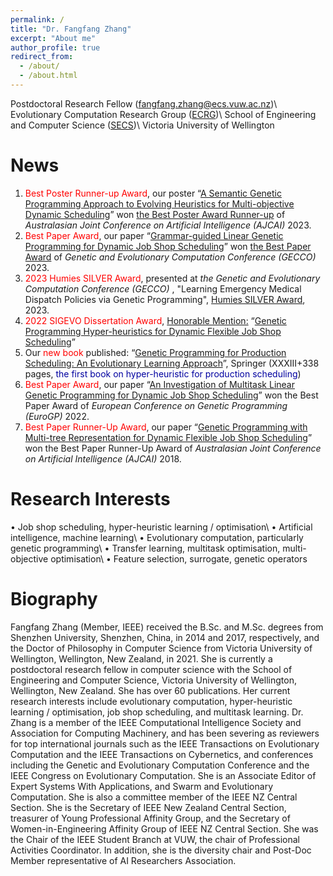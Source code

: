 ```yaml
---
permalink: /
title: "Dr. Fangfang Zhang"
excerpt: "About me"
author_profile: true
redirect_from: 
  - /about/
  - /about.html
---
```


Postdoctoral Research Fellow (<span style="color: #0000a0">fangfang.zhang@ecs.vuw.ac.nz</span>)\\
Evolutionary Computation Research Group ([ECRG](https://ecs.wgtn.ac.nz/Groups/ECRG/WebHome))\\
School of Engineering and Computer Science ([SECS](https://www.wgtn.ac.nz/engineering/school-of-engineering-and-computer-science))\\
Victoria University of Wellington

News
======
1. <span style="color: #FF0000">Best Poster Runner-up Award</span>, our poster “<a target="_blank" href="https://link.springer.com/chapter/10.1007/978-981-99-8391-9_32">A Semantic Genetic Programming Approach to Evolving Heuristics for Multi-objective Dynamic Scheduling</a>” won <a target="_blank" href="https://github.com/fangfang-zhang/fangfang-zhang.github.io/blob/master/files/BestPosterRunnerupAJCAI.pdf">the Best Poster Award Runner-up</a> of <i> Australasian Joint Conference on Artificial Intelligence (AJCAI) </i> 2023.
2. <span style="color: #FF0000">Best Paper Award</span>, our paper “<a target="_blank" href="https://dl.acm.org/doi/abs/10.1145/3583131.3590394">Grammar-guided Linear Genetic Programming for Dynamic Job Shop Scheduling</a>” won <a target="_blank" href="https://github.com/fangfang-zhang/fangfang-zhang.github.io/blob/master/files/BPA_GECCO.pdf">the Best Paper Award</a> of <i> Genetic and Evolutionary Computation Conference (GECCO) </i> 2023.
3. <span style="color: #FF0000">2023 Humies SILVER Award</span>, presented at <i>the Genetic and Evolutionary Computation Conference (GECCO) </i>, "Learning Emergency Medical Dispatch Policies via Genetic Programming", <a target="_blank" href="https://github.com/fangfang-zhang/fangfang-zhang.github.io/blob/master/files/SilverAward.pdf">Humies SILVER Award</a>, 2023.
4. <span style="color: #FF0000">2022 SIGEVO Dissertation Award</span>, <a target="_blank" href="https://sig.sigevo.org/index.html/tiki-index.php?page=SIGEVO+Dissertation+Award"> Honorable Mention:</a> “<a target="_blank" href="https://openaccess.wgtn.ac.nz/articles/thesis/Genetic_Programming_Hyper-heuristics_for_Dynamic_Flexible_Job_Shop_Scheduling/16528677/1">Genetic Programming Hyper-heuristics for Dynamic Flexible Job Shop Scheduling</a>”
5. Our <span style="color: #FF0000">new book </span> published: “<a target="_blank" href="https://link.springer.com/book/10.1007/978-981-16-4859-5">Genetic Programming for Production Scheduling: An Evolutionary Learning Approach</a>”, Springer (XXXIII+338 pages, <span style="color: #0000a0">the first book on hyper-heuristic for production scheduling</span>)
6. <span style="color: #FF0000">Best Paper Award</span>, our paper “<a target="_blank" href="https://link.springer.com/chapter/10.1007/978-3-031-02056-8_11">An Investigation of Multitask Linear Genetic Programming for Dynamic Job Shop Scheduling</a>” won the Best Paper Award of <i> European Conference on Genetic Programming (EuroGP) </i> 2022.
7. <span style="color: #FF0000">Best Paper Runner-Up Award</span>, our paper “<a target="_blank" href="https://link.springer.com/chapter/10.1007/978-3-030-03991-2_43">Genetic Programming with Multi-tree Representation for Dynamic Flexible Job Shop Scheduling</a>” won the Best Paper Runner-Up Award of <i> Australasian Joint Conference on Artificial Intelligence (AJCAI) </i> 2018.


Research Interests
======
• Job shop scheduling, hyper-heuristic learning / optimisation\\
• Artificial intelligence, machine learning\\
• Evolutionary computation, particularly genetic programming\\
• Transfer learning, multitask optimisation, multi-objective optimisation\\
• Feature selection, surrogate, genetic operators


Biography
======
Fangfang Zhang (Member, IEEE) received the B.Sc. and M.Sc. degrees from Shenzhen University, Shenzhen, China, in 2014 and 2017, respectively, and the Doctor of Philosophy in Computer Science from Victoria University of Wellington, Wellington, New Zealand, in 2021. She is currently a postdoctoral research fellow in computer science with the School of Engineering and Computer Science, Victoria University of Wellington, Wellington, New Zealand. She has over 60 publications. Her current research interests include evolutionary computation, hyper-heuristic learning / optimisation,
job shop scheduling, and multitask learning. Dr. Zhang is a member of the IEEE Computational Intelligence Society and Association for Computing Machinery, and has been severing as reviewers for top international journals such as the IEEE Transactions on Evolutionary Computation and the IEEE Transactions on Cybernetics, and conferences including the Genetic and Evolutionary Computation Conference and the IEEE Congress on Evolutionary Computation. She is an Associate Editor of Expert Systems With Applications, and Swarm and Evolutionary Computation. She is also a committee member of the IEEE NZ Central Section. She is the Secretary of IEEE New Zealand Central Section, treasurer of Young Professional Affinity Group, and the Secretary of Women-in-Engineering Affinity Group of IEEE NZ Central Section. She was the Chair of the IEEE Student Branch at VUW, the chair of Professional Activities Coordinator. In addition, she is the diversity chair and Post-Doc Member representative of AI Researchers Association.







